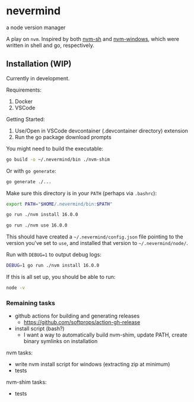 # nevermind

a node version manager

A play on `nvm`.  Inspired by both [nvm-sh](https://github.com/nvm-sh/nvm) and [nvm-windows](https://github.com/coreybutler/nvm-windows), which were written in shell and go, respectively.

## Installation (WIP)

Currently in development.  

Requirements:

1. Docker
2. VSCode

Getting Started:

1. Use/Open in VSCode devcontainer (.devcontainer directory) extension
2. Run the go package download prompts

You might need to build the executable:

```bash
go build -o ~/.nevermind/bin ./nvm-shim
```

Or with `go generate`:

```bash
go generate ./...
```

Make sure this directory is in your `PATH` (perhaps via `.bashrc`):

```bash
export PATH="$HOME/.nevermind/bin:$PATH"
```

```bash
go run ./nvm install 16.0.0
```

```bash
go run ./nvm use 16.0.0
```

This should have created a `~/.nevermind/config.json` file pointing to the version you've set to `use`, and installed that version to `~/.nevermind/node/`.

Run with `DEBUG=1` to output debug logs:

```bash
DEBUG=1 go run ./nvm install 16.0.0
```

If this is all set up, you should be able to run:

```bash
node -v
```

### Remaining tasks

- github actions for building and generating releases
  - https://github.com/softprops/action-gh-release
- install script (bash?)
  - I want a way to automatically build nvm-shim, update PATH, create binary symlinks on installation


nvm tasks:
- write nvm install script for windows (extracting zip at minimum)
- tests

nvm-shim tasks:
- tests
